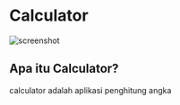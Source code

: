 # Calculator
![screenshot](https://javawithumer.com/wp-content/uploads/2017/11/SimplecalculatorbyUmerSoftwares.png)
## Apa itu Calculator?
calculator adalah aplikasi penghitung angka
